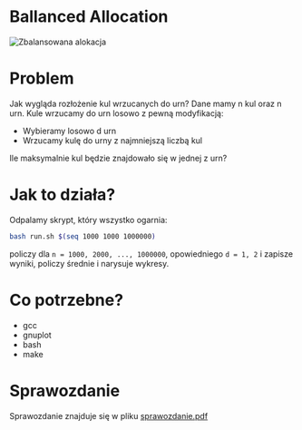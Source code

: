 # Ballanced Allocation
![Zbalansowana alokacja](https://jkogut.pl/assets/ballanced.jpg)

# Problem
Jak wygląda rozłożenie kul wrzucanych do urn?
Dane mamy n kul oraz n urn. Kule wrzucamy do urn losowo z pewną modyfikacją:
* Wybieramy losowo d urn
* Wrzucamy kulę do urny z najmniejszą liczbą kul

Ile maksymalnie kul będzie znajdowało się w jednej z urn?

# Jak to działa?
Odpalamy skrypt, który wszystko ogarnia:
```bash
bash run.sh $(seq 1000 1000 1000000)
```
policzy dla `n = 1000, 2000, ..., 1000000`, opowiedniego `d = 1, 2` i zapisze wyniki, policzy średnie i narysuje wykresy.

# Co potrzebne?
* gcc
* gnuplot
* bash
* make

# Sprawozdanie
Sprawozdanie znajduje się w pliku [sprawozdanie.pdf](sprawozdanie.pdf)
